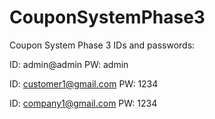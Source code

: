 # CouponSystemPhase3
Coupon System Phase 3
IDs and passwords:

ID: admin@admin
PW: admin

ID: customer1@gmail.com
PW: 1234

ID: company1@gmail.com
PW: 1234
